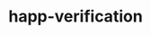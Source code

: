 # happ-verification


<!-- component -->
<!-- <div class="max-w-xl mx-auto my-4 border-b-2 pb-4">	
	<div class="flex pb-3">
		<div class="flex-1">
		</div>

		<div class="flex-1">
			<div class="w-10 h-10 bg-green mx-auto rounded-full text-lg text-white flex items-center">
				<span class="text-white text-center w-full"><i class="fa fa-check w-full fill-current white"></i></span>
			</div>
		</div>


		<div class="w-1/6 align-center items-center align-middle content-center flex">
			<div class="w-full bg-grey-light rounded items-center align-middle align-center flex-1">
			 	<div class="bg-green-light text-xs leading-none py-1 text-center text-grey-darkest rounded " style="width: 100%"></div>
			</div>
		</div>
	
		
		<div class="flex-1">
			<div class="w-10 h-10 bg-black mx-auto rounded-full text-lg text-white flex items-center">
				<span class="text-white text-center w-full"><i class="fa fa-check w-full fill-current white"></i></span>
			</div>
		</div>
	
		<div class="w-1/6 align-center items-center align-middle content-center flex">
			<div class="w-full bg-grey-light rounded items-center align-middle align-center flex-1">
			 	<div class="bg-green-light text-xs leading-none py-1 text-center text-grey-darkest rounded " style="width: 20%"></div>
			</div>
		</div>
	
		<div class="flex-1">
			<div class="w-10 h-10 bg-white border-2 border-grey-light mx-auto rounded-full text-lg text-white flex items-center">
				<span class="text-grey-darker text-center w-full">3</span>
			</div>
		</div>
	
	
		<div class="w-1/6 align-center items-center align-middle content-center flex">
			<div class="w-full bg-grey-light rounded items-center align-middle align-center flex-1">
			 	<div class="bg-green-light text-xs leading-none py-1 text-center text-grey-darkest rounded " style="width: 0%"></div>
			</div>
		</div>


		<div class="flex-1">
			<div class="w-10 h-10 bg-white border-2 border-grey-light mx-auto rounded-full text-lg text-white flex items-center">
				<span class="text-grey-darker text-center w-full">4</span>
			</div>
		</div>
	
	
		<div class="flex-1">
		</div>		
	</div>
	
	<div class="flex text-xs content-center text-center">
		<div class="w-1/4">
			Invitation received
		</div>
		
		<div class="w-1/4">
			Personal details
		</div>
		
		<div class="w-1/4">
			Application details
		</div>
		
		<div class="w-1/4">
			Confirmation
		</div>			
	</div>
</div> -->
